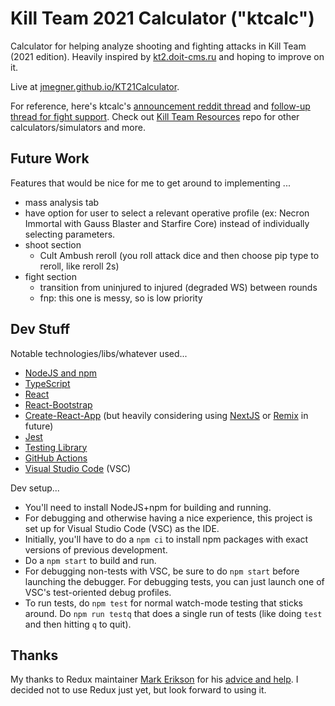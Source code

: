 # Kill Team 2021 Calculator ("ktcalc")
Calculator for helping analyze shooting and fighting attacks in Kill Team (2021 edition). Heavily inspired by [kt2.doit-cms.ru](http://kt2.doit-cms.ru/) and hoping to improve on it.

Live at [jmegner.github.io/KT21Calculator](https://jmegner.github.io/KT21Calculator/).

For reference, here's ktcalc's [announcement reddit thread](https://www.reddit.com/r/killteam/comments/rvhme0/kt21_calculator_web_app/)
and
[follow-up thread for fight support](https://www.reddit.com/r/killteam/comments/s5gczq/kt21_calculator_now_supports_fightingmelee/).
Check out [Kill Team Resources](https://github.com/jmegner/KillTeamResources) repo for other calculators/simulators and more.

## Future Work

Features that would be nice for me to get around to implementing ...
* mass analysis tab
* have option for user to select a relevant operative profile (ex: Necron Immortal with Gauss Blaster and Starfire Core) instead of individually selecting parameters.
* shoot section
  * Cult Ambush reroll (you roll attack dice and then choose pip type to reroll, like reroll 2s)
* fight section
  * transition from uninjured to injured (degraded WS) between rounds
  * fnp: this one is messy, so is low priority


## Dev Stuff
Notable technologies/libs/whatever used... 
* [NodeJS and npm](https://nodejs.org/en/)
* [TypeScript](https://www.typescriptlang.org/)
* [React](https://reactjs.org/)
* [React-Bootstrap](https://react-bootstrap.github.io/)
* [Create-React-App](https://create-react-app.dev/) (but heavily considering using [NextJS](https://nextjs.org/) or [Remix](https://remix.run/) in future)
* [Jest](https://jestjs.io/)
* [Testing Library](https://testing-library.com/docs/react-testing-library/intro)
* [GitHub Actions](https://docs.github.com/en/actions)
* [Visual Studio Code](https://code.visualstudio.com/) (VSC)

Dev setup...
* You'll need to install NodeJS+npm for building and running.
* For debugging and otherwise having a nice experience, this project is set up for Visual Studio Code (VSC) as the IDE.
* Initially, you'll have to do a `npm ci` to install npm packages with exact versions of previous development.
* Do a `npm start` to build and run.
* For debugging non-tests with VSC, be sure to do `npm start` before launching the debugger.  For debugging tests, you can just launch one of VSC's test-oriented debug profiles.
* To run tests, do `npm test` for normal watch-mode testing that sticks around.  Do `npm run testq` that does a single run of tests (like doing `test` and then hitting `q` to quit).


## Thanks

My thanks to Redux maintainer
[Mark Erikson](https://github.com/markerikson)
for his
[advice and help](https://www.reddit.com/r/reactjs/comments/ropftw/comment/hpzxqrf/?utm_source=reddit&utm_medium=web2x&context=3).
I decided not to use Redux just yet, but look forward to using it.